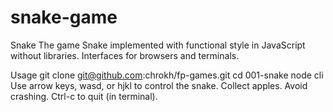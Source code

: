 # snake-game

Snake
The game Snake implemented with functional style in JavaScript without libraries. Interfaces for browsers and terminals.

Usage
git clone git@github.com:chrokh/fp-games.git
cd 001-snake
node cli
Use arrow keys, wasd, or hjkl to control the snake.
Collect apples.
Avoid crashing.
Ctrl-c to quit (in terminal).